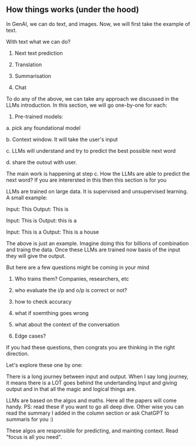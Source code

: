 ## How things works (under the hood)

In GenAI, we can do text, and images. Now, we will first take the example of text.

With text what we can do?

1. Next text prediction

2. Translation

3. Summarisation

4. Chat


To do any of the above, we can take any approach we discussed in the LLMs introduction. In this section, we will go one-by-one for each:

1. Pre-trained models:

a. pick any foundational model

b. Context window. It will take the user's input

c. LLMs will understand and try to predict the best possible next word

d. share the outout with user.

The main work is happening at step c. How the LLMs are able to predict the next word? If you are interersted in this then this section is for you


LLMs are trained on large data. It is supervised and unsupervised learning. A small example:

Input: This 
Output: This is

Input: This is 
Output: this is a 

Input: This is a
Output: This is a house

The above is just an example. Imagine doing this for billions of combination and traing the data. Once these LLMs are trained now basis of the input they will give the output.

But here are a few questions might be coming in your mind


1. Who trains them?
Companies, researchers, etc

2. who evaluate the i/p and o/p is correct or not?

3. how to check accuracy

4. what if soemthing goes wrong

5. what about the context of the conversation

6. Edge cases?

If you had these questions, then congrats you are thinking in the right direction.

Let's explore these one by one:

There is a long journey between input and output. When I say long journey, it means there is a LOT goes behind the
undertanding Input and giving output and in that all the magic and logical things are.

LLMs are based on the algos and maths. Here all the papers will come handy. PS: read these if you want to go all deep dive. Other wise you can read the summary I added in the column section or ask ChatGPT to summaris for you :) 

These algos are responsible for predicting, and mainting context. Read "focus is all you need".


